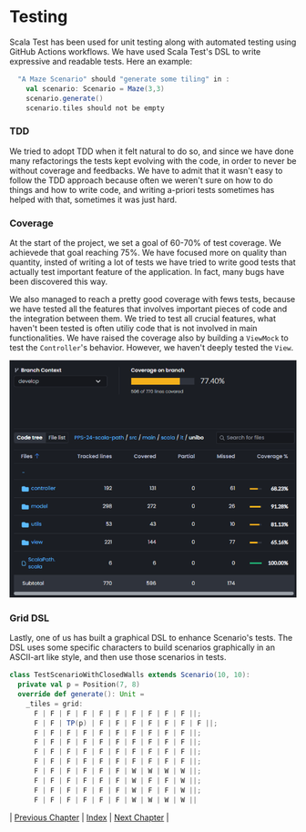 # Testing

Scala Test has been used for unit testing along with automated testing using GitHub Actions workflows.
We have used Scala Test's DSL to write expressive and readable tests. Here an example:

```scala
  "A Maze Scenario" should "generate some tiling" in :
    val scenario: Scenario = Maze(3,3)
    scenario.generate()
    scenario.tiles should not be empty
```

### TDD
We tried to adopt TDD when it felt natural to do so, and since we have done many refactorings the tests kept evolving with the code, in order to never be without coverage and feedbacks. We have to admit that it wasn't easy to follow the TDD approach because often we weren't sure on how to do things and how to write code, and writing a-priori tests sometimes has helped with that, sometimes it was just hard. 

### Coverage
At the start of the project, we set a goal of 60-70% of test coverage. We achievede that goal reaching 75%. 
We have focused more on quality than quantity, insted of writing a lot of tests we have tried to write good tests that actually test important feature of the application. In fact, many bugs have been discovered this way. 

We also managed to reach a pretty good coverage with fews tests, because we have tested all the features that involves important pieces of code and the integration between them. We tried to test all crucial features, what haven't been tested is often utiliy code that is not involved in main functionalities. We have raised the coverage also by building a `ViewMock` to test the `Controller`'s behavior. However, we haven't deeply tested the `View`.

<p align="center">
  <img src="../resources/coverage.png" alt="Coverage" title="Coverage" />
</p>

### Grid DSL
Lastly, one of us has built a graphical DSL to enhance Scenario's tests. The DSL uses some specific characters to build scenarios graphically in an ASCII-art like style, and then use those scenarios in tests. 
```scala
class TestScenarioWithClosedWalls extends Scenario(10, 10):
  private val p = Position(7, 8)
  override def generate(): Unit =
    _tiles = grid:
      F | F | F | F | F | F | F | F | F | F ||;
      F | F | TP(p) | F | F | F | F | F | F | F ||;
      F | F | F | F | F | F | F | F | F | F ||;
      F | F | F | F | F | F | F | F | F | F ||;
      F | F | F | F | F | F | F | F | F | F ||;
      F | F | F | F | F | F | F | F | F | F ||;
      F | F | F | F | F | F | W | W | W | W ||;
      F | F | F | F | F | F | W | F | F | W ||;
      F | F | F | F | F | F | W | F | F | W ||;
      F | F | F | F | F | F | W | W | W | W ||  
```


| [Previous Chapter](../6-implementation/index.md) | [Index](../index.md) | [Next Chapter](../8-process/index.md) |